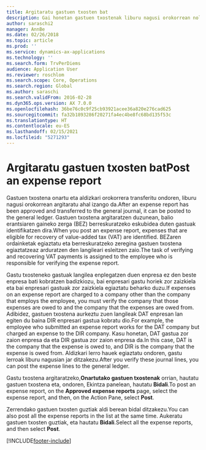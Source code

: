 ```yaml
---
title: Argitaratu gastuen txosten bat
description: Gai honetan gastuen txostenak liburu nagusi orokorrean nola argitaratu azaltzen da.
author: saraschi2
manager: AnnBe
ms.date: 02/26/2018
ms.topic: article
ms.prod: ''
ms.service: dynamics-ax-applications
ms.technology: ''
ms.search.form: TrvPerDiems
audience: Application User
ms.reviewer: roschlom
ms.search.scope: Core, Operations
ms.search.region: Global
ms.author: saraschi
ms.search.validFrom: 2016-02-28
ms.dyn365.ops.version: AX 7.0.0
ms.openlocfilehash: 36be76c0c9f25cb93921acee36a820e276cad625
ms.sourcegitcommit: fa32b1893286f20271fa4ec4be8fc68bd135f53c
ms.translationtype: HT
ms.contentlocale: eu-ES
ms.lasthandoff: 02/15/2021
ms.locfileid: "5271293"
---
```

# <a name="post-an-expense-report"></a><span data-ttu-id="ac9a8-103">Argitaratu gastuen txosten bat</span><span class="sxs-lookup"><span data-stu-id="ac9a8-103">Post an expense report</span></span>

<span data-ttu-id="ac9a8-104">Gastuen txostena onartu eta aldizkari orokorrera transferitu ondoren, liburu nagusi orokorrean argitaratu ahal izango da.</span><span class="sxs-lookup"><span data-stu-id="ac9a8-104">After an expense report has been approved and transferred to the general journal, it can be posted to the general ledger.</span></span> <span data-ttu-id="ac9a8-105">Gastuen txostena argitaratzen duzunean, balio erantsiaren gaineko zerga (BEZ) berreskuratzeko eskubidea duten gastuak identifikatzen dira.</span><span class="sxs-lookup"><span data-stu-id="ac9a8-105">When you post an expense report, expenses that are eligible for recovery of value-added tax (VAT) are identified.</span></span> <span data-ttu-id="ac9a8-106">BEZaren ordainketak egiaztatu eta berreskuratzeko zeregina gastuen txostena egiaztatzeaz arduratzen den langileari esleitzen zaio.</span><span class="sxs-lookup"><span data-stu-id="ac9a8-106">The task of verifying and recovering VAT payments is assigned to the employee who is responsible for verifying the expense report.</span></span>

<span data-ttu-id="ac9a8-107">Gastu txosteneko gastuak langilea enplegatzen duen enpresa ez den beste enpresa bati kobratzen badizkiozu, bai enpresari gastu horiek zor zaizkiela eta bai enpresari gastuak zor zaizkiela egiaztatu beharko duzu.</span><span class="sxs-lookup"><span data-stu-id="ac9a8-107">If expenses on an expense report are charged to a company other than the company that employs the employee, you must verify the company that those expenses are owed to and the company that the expenses are owed from.</span></span> <span data-ttu-id="ac9a8-108">Adibidez, gastuen txostena aurkeztu zuen langileak DAT enpresan lan egiten du baina DIR enpresari gastua kobratu dio.</span><span class="sxs-lookup"><span data-stu-id="ac9a8-108">For example, the employee who submitted an expense report works for the DAT company but charged an expense to the DIR company.</span></span> <span data-ttu-id="ac9a8-109">Kasu honetan, DAT gastua zor zaion enpresa da eta DIR gastua zor zaion enpresa da.</span><span class="sxs-lookup"><span data-stu-id="ac9a8-109">In this case, DAT is the company that the expense is owed to, and DIR is the company that the expense is owed from.</span></span> <span data-ttu-id="ac9a8-110">Aldizkari lerro hauek egiaztatu ondoren, gastu lerroak liburu nagusian jar ditzakezu.</span><span class="sxs-lookup"><span data-stu-id="ac9a8-110">After you verify these journal lines, you can post the expense lines to the general ledger.</span></span>

<span data-ttu-id="ac9a8-111">Gastu txostena argitaratzeko,**Onartutako gastuen txostenak** orrian, hautatu gastuen txostena eta, ondoren, Ekintza panelean, hautatu **Bidali**.</span><span class="sxs-lookup"><span data-stu-id="ac9a8-111">To post an expense report, on the **Approved expense reports** page, select the expense report, and then, on the Action Pane, select **Post**.</span></span>

<span data-ttu-id="ac9a8-112">Zerrendako gastuen txosten guztiak aldi berean bidal ditzakezu.</span><span class="sxs-lookup"><span data-stu-id="ac9a8-112">You can also post all the expense reports in the list at the same time.</span></span> <span data-ttu-id="ac9a8-113">Aukeratu gastuen txosten guztiak, eta hautatu **Bidali**.</span><span class="sxs-lookup"><span data-stu-id="ac9a8-113">Select all the expense reports, and then select **Post**.</span></span>


[!INCLUDE[footer-include](../includes/footer-banner.md)]